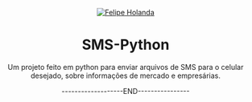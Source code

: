 <p align="center">
   <a href="https://www.linkedin.com/in/felipe-holanda-de-freitas-3a91281a2/">
      <img alt="Felipe Holanda" src="https://img.shields.io/badge/-Felipe Holanda-blue?style=flat&logo=Linkedin&logoColor=bluee" />
   </a>

<h1 align="center">SMS-Python</h1>

<p align="center">Um projeto feito em python para enviar arquivos de SMS para o celular desejado, sobre informações de mercado e empresárias.</p>

<p align="center">-------------------END----------------</p>
